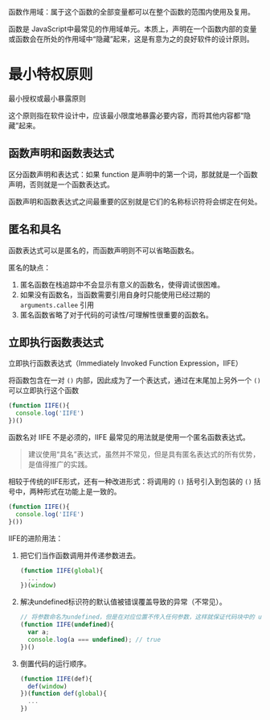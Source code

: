 函数作用域：属于这个函数的全部变量都可以在整个函数的范围内使用及复用。



函数是 JavaScript中最常见的作用域单元。本质上，声明在一个函数内部的变量或函数会在所处的作用域中“隐藏”起来，这是有意为之的良好软件的设计原则。





# 最小特权原则

最小授权或最小暴露原则

这个原则指在软件设计中，应该最小限度地暴露必要内容，而将其他内容都“隐藏”起来。





## 函数声明和函数表达式

区分函数声明和表达式：如果 function 是声明中的第一个词，那就就是一个函数声明，否则就是一个函数表达式。

函数声明和函数表达式之间最重要的区别就是它们的名称标识符将会绑定在何处。





## 匿名和具名

函数表达式可以是匿名的，而函数声明则不可以省略函数名。



匿名的缺点：

1. 匿名函数在栈追踪中不会显示有意义的函数名，使得调试很困难。
2. 如果没有函数名，当函数需要引用自身时只能使用已经过期的 `arguments.callee` 引用
3. 匿名函数省略了对于代码的可读性/可理解性很重要的函数名。



## 立即执行函数表达式

立即执行函数表达式（Immediately Invoked Function Expression，IIFE）

将函数包含在一对 `()` 内部，因此成为了一个表达式，通过在末尾加上另外一个 `()` 可以立即执行这个函数

```js
(function IIFE(){
  console.log('IIFE')
})()
```

函数名对 IIFE 不是必须的，IIFE 最常见的用法就是使用一个匿名函数表达式。

> 建议使用“具名”表达式，虽然并不常见，但是具有匿名表达式的所有优势，是值得推广的实践。

相较于传统的IIFE形式，还有一种改进形式：将调用的 `()` 括号引入到包装的 `()` 括号中，两种形式在功能上是一致的。

```js
(function IIFE(){
  console.log('IIFE')
}())
```



IIFE的进阶用法：

1. 把它们当作函数调用并传递参数进去。

   ```js
   (function IIFE(global){
     ...
   })(window)
   ```

2. 解决undefined标识符的默认值被错误覆盖导致的异常（不常见）。

   ```js
   // 将参数命名为undefined，但是在对应位置不传入任何参数，这样就保证代码块中的 undefined标识符 的值是真的 undefined
   (function IIFE(undefined){
     var a;
     console.log(a === undefined); // true
   })()
   ```

3. 倒置代码的运行顺序。

   ```js
   (function IIFE(def){
     def(window)
   })(function def(global){
     ...
   })
   ```

   